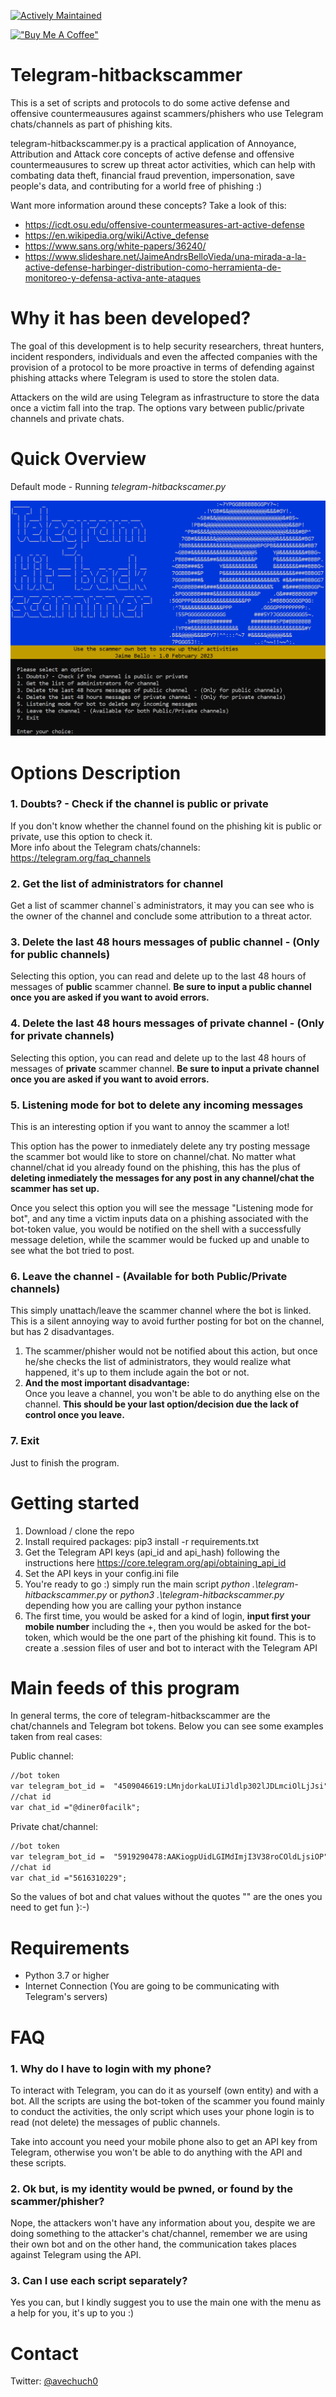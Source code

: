 [![Actively Maintained](https://img.shields.io/badge/Maintenance%20Level-Actively%20Maintained-green.svg)](https://gist.github.com/cheerfulstoic/d107229326a01ff0f333a1d3476e068d)

[!["Buy Me A Coffee"](https://www.buymeacoffee.com/assets/img/custom_images/orange_img.png)](https://www.buymeacoffee.com/avechuch0)

# Telegram-hitbackscammer 
This is a set of scripts and protocols to do some active defense and offensive countermeausures against scammers/phishers who use Telegram chats/channels as part of phishing kits.

telegram-hitbackscammer.py is a practical application of Annoyance, Attribution and Attack core concepts of active defense and offensive countermeausures to screw up threat actor activities, which can help with combating data theft, financial fraud prevention, impersonation, save people's data, and contributing for a world free of phishing :)

Want more information around these concepts? Take a look of this:

* https://icdt.osu.edu/offensive-countermeasures-art-active-defense </br>
* https://en.wikipedia.org/wiki/Active_defense </br>
* https://www.sans.org/white-papers/36240/ </br>
* https://www.slideshare.net/JaimeAndrsBelloVieda/una-mirada-a-la-active-defense-harbinger-distribution-como-herramienta-de-monitoreo-y-defensa-activa-ante-ataques </br>

# Why it has been developed?
The goal of this development is to help security researchers, threat hunters, incident responders, individuals and even the affected companies with the provision of a protocol to be more proactive in terms of defending against phishing attacks where Telegram is used to store the stolen data.

Attackers on the wild are using Telegram as infrastructure to store the data once a victim fall into the trap. The options vary between public/private channels and private chats.

# Quick Overview
Default mode - Running *telegram-hitbackscamer.py*

![pic](https://github.com/avechuch0/telegram-hitbackscammer/blob/main/images/main.png)

# Options Description
### 1. Doubts? - Check if the channel is public or private
If you don't know whether the channel found on the phishing kit is public or private, use this option to check it. </br>
More info about the Telegram chats/channels: https://telegram.org/faq_channels

### 2. Get the list of administrators for channel
Get a list of scammer channel`s administrators, it may you can see who is the owner of the channel and conclude some attribution to a threat actor.

### 3. Delete the last 48 hours messages of public channel  - (Only for public channels)
Selecting this option, you can read and delete up to the last 48 hours of messages of **public** scammer channel. **Be sure to input a public channel once you are asked if you want to avoid errors.**

### 4. Delete the last 48 hours messages of private channel - (Only for private channels)
Selecting this option, you can read and delete up to the last 48 hours of messages of **private** scammer channel. **Be sure to input a private channel once you are asked if you want to avoid errors.**

### 5. Listening mode for bot to delete any incoming messages
This is an interesting option if you want to annoy the scammer a lot!

This option has the power to inmediately delete any try posting message the scammer bot would like to store on channel/chat. No matter what channel/chat id you already found on the phishing, this has the plus of **deleting inmediately the messages for any post in any channel/chat the scammer has set up.**

Once you select this option you will see the message "Listening mode for bot", and any time a victim inputs data on a phishing associated with the bot-token value, you would be notified on the shell with a successfully message deletion, while the scammer would be fucked up and unable to see what the bot tried to post.

### 6. Leave the channel - (Available for both Public/Private channels)
This simply unattach/leave the scammer channel where the bot is linked. This is a silent annoying way to avoid further posting for bot on the channel, but has 2 disadvantages.
1. The scammer/phisher would not be notified about this action, but once he/she checks the list of administrators, they would realize what happened, it's up to them include again the bot or not.
2. **And the most important disadvantage:** </br> 
Once you leave a channel, you won't be able to do anything else on the channel. **This should be your last option/decision due the lack of control once you leave.**

### 7. Exit
Just to finish the program.

# Getting started
1. Download / clone the repo
2. Install required packages: pip3 install -r requirements.txt
3. Get the Telegram API keys (api_id and api_hash) following the instructions here https://core.telegram.org/api/obtaining_api_id
4. Set the API keys in your config.ini file
5. You're ready to go :) simply run the main script *python .\telegram-hitbackscammer.py* or *python3 .\telegram-hitbackscammer.py* depending how you are calling your python instance
6. The first time, you would be asked for a kind of login, **input first your mobile number** including the +, then you would be asked for the bot-token, which would be the one part of the phishing kit found. This is to create a .session files of user and bot to interact with the Telegram API

# Main feeds of this program
In general terms, the core of telegram-hitbackscammer are the chat/channels and Telegram bot tokens. Below you can see some examples taken from real cases:

Public channel:
```diff
//bot token
var telegram_bot_id =  "4509046619:LMnjdorkaLUIiJldlp302lJDLmciOlLjJsi";
//chat id
var chat_id ="@diner0facilk";
```

Private chat/channel:
```diff
//bot token
var telegram_bot_id =  "5919290478:AAKiogpUidLGIMdImjI3V38roCOldLjsiOP";
//chat id
var chat_id ="5616310229";
```

So the values of bot and chat values without the quotes "" are the ones you need to get fun }:-)

# Requirements
* Python 3.7 or higher
* Internet Connection (You are going to be communicating with Telegram's servers)

# FAQ
### 1. Why do I have to login with my phone?

To interact with Telegram, you can do it as yourself (own entity) and with a bot.
All the scripts are using the bot-token of the scammer you found mainly to conduct the activities, the only script which uses your phone login is to read (not delete) the messages of public channels.

Take into account you need your mobile phone also to get an API key from Telegram, otherwise you won't be able to do anything with the API and these scripts.

### 2. Ok but, is my identity would be pwned, or found by the scammer/phisher?

Nope, the attackers won't have any information about you, despite we are doing something to the attacker's chat/channel, remember we are using their own bot and on the other hand, the communication takes places against Telegram using the API.

### 3. Can I use each script separately?

Yes you can, but I kindly suggest you to use the main one with the menu as a help for you, it's up to you :)

# Contact
Twitter: [@avechuch0](https://twitter.com/avechuch0)
